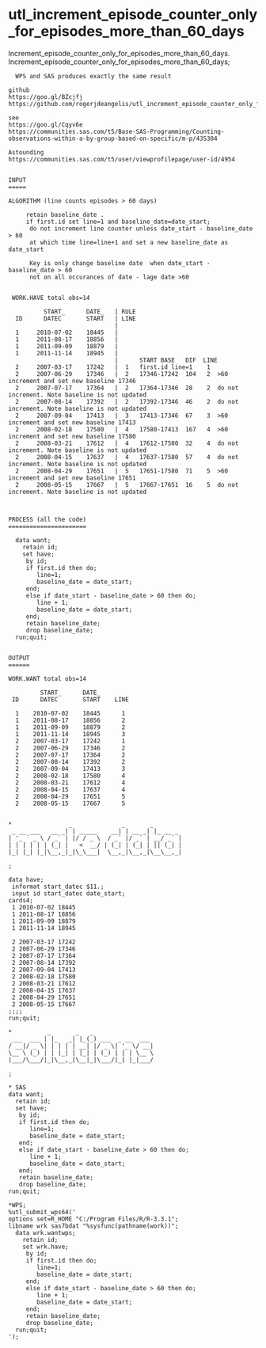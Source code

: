 # utl_increment_episode_counter_only_for_episodes_more_than_60_days
Increment_episode_counter_only_for_episodes_more_than_60_days.
    Increment_episode_counter_only_for_episodes_more_than_60_days;

      WPS and SAS produces exactly the same result

    github
    https://goo.gl/BZcjfj
    https://github.com/rogerjdeangelis/utl_increment_episode_counter_only_for_episodes_more_than_60_days

    see
    https://goo.gl/Cqyv6e
    https://communities.sas.com/t5/Base-SAS-Programming/Counting-observations-within-a-by-group-based-on-specific/m-p/435304

    Astounding
    https://communities.sas.com/t5/user/viewprofilepage/user-id/4954


    INPUT
    =====

    ALGORITHM (line counts episodes > 60 days)

         retain baseline_date .
         if first.id set line=1 and baseline_date=date_start;
          do not increment line counter unless date_start - baseline_date > 60
          at which time line=line+1 and set a new baseline_date as date_start

          Key is only change baseline date  when date_start - baseline_date > 60
          not on all occurances of date - lage date >60


     WORK.HAVE total obs=14

              START_      DATE_   | RULE
      ID      DATEC       START   | LINE
                                  |
      1     2010-07-02    18445   |
      1     2011-08-17    18856   |
      1     2011-09-09    18879   |
      1     2011-11-14    18945   |
                                  |      START BASE   DIF  LINE
      2     2007-03-17    17242   |  1   first.id line=1    1
      2     2007-06-29    17346   |  2   17346-17242  104   2  >60 increment and set new baseline 17346
      2     2007-07-17    17364   |  2   17364-17346  28    2  do not increment. Note baseline is not updated
      2     2007-08-14    17392   |  2   17392-17346  46    2  do not increment. Note baseline is not updated
      2     2007-09-04    17413   |  3   17413-17346  67    3  >60 increment and set new baseline 17413
      2     2008-02-18    17580   |  4   17580-17413  167   4  >60 increment and set new baseline 17580
      2     2008-03-21    17612   |  4   17612-17580  32    4  do not increment. Note baseline is not updated
      2     2008-04-15    17637   |  4   17637-17580  57    4  do not increment. Note baseline is not updated
      2     2008-04-29    17651   |  5   17651-17580  71    5  >60 increment and set new baseline 17651
      2     2008-05-15    17667   |  5   17667-17651  16    5  do not increment. Note baseline is not updated



    PROCESS (all the code)
    ======================

      data want;
        retain id;
        set have;
         by id;
         if first.id then do;
            line=1;
            baseline_date = date_start;
         end;
         else if date_start - baseline_date > 60 then do;
            line + 1;
            baseline_date = date_start;
         end;
         retain baseline_date;
         drop baseline_date;
      run;quit;


    OUTPUT
    ======

    WORK.WANT total obs=14

             START_      DATE_
     ID      DATEC       START    LINE

      1    2010-07-02    18445      1
      1    2011-08-17    18856      2
      1    2011-09-09    18879      2
      1    2011-11-14    18945      3
      2    2007-03-17    17242      1
      2    2007-06-29    17346      2
      2    2007-07-17    17364      2
      2    2007-08-14    17392      2
      2    2007-09-04    17413      3
      2    2008-02-18    17580      4
      2    2008-03-21    17612      4
      2    2008-04-15    17637      4
      2    2008-04-29    17651      5
      2    2008-05-15    17667      5


    *                _              _       _
     _ __ ___   __ _| | _____    __| | __ _| |_ __ _
    | '_ ` _ \ / _` | |/ / _ \  / _` |/ _` | __/ _` |
    | | | | | | (_| |   <  __/ | (_| | (_| | || (_| |
    |_| |_| |_|\__,_|_|\_\___|  \__,_|\__,_|\__\__,_|

    ;

    data have;
     informat start_datec $11.;
     input id start_datec date_start;
    cards4;
     1 2010-07-02 18445
     1 2011-08-17 18856
     1 2011-09-09 18879
     1 2011-11-14 18945

     2 2007-03-17 17242
     2 2007-06-29 17346
     2 2007-07-17 17364
     2 2007-08-14 17392
     2 2007-09-04 17413
     2 2008-02-18 17580
     2 2008-03-21 17612
     2 2008-04-15 17637
     2 2008-04-29 17651
     2 2008-05-15 17667
    ;;;;
    run;quit;

    *          _       _   _
     ___  ___ | |_   _| |_(_) ___  _ __  ___
    / __|/ _ \| | | | | __| |/ _ \| '_ \/ __|
    \__ \ (_) | | |_| | |_| | (_) | | | \__ \
    |___/\___/|_|\__,_|\__|_|\___/|_| |_|___/

    ;

    * SAS
    data want;
      retain id;
      set have;
       by id;
       if first.id then do;
          line=1;
          baseline_date = date_start;
       end;
       else if date_start - baseline_date > 60 then do;
          line + 1;
          baseline_date = date_start;
       end;
       retain baseline_date;
       drop baseline_date;
    run;quit;

    *WPS;
    %utl_submit_wps64('
    options set=R_HOME "C:/Program Files/R/R-3.3.1";
    libname wrk sas7bdat "%sysfunc(pathname(work))";
      data wrk.wantwps;
        retain id;
        set wrk.have;
         by id;
         if first.id then do;
            line=1;
            baseline_date = date_start;
         end;
         else if date_start - baseline_date > 60 then do;
            line + 1;
            baseline_date = date_start;
         end;
         retain baseline_date;
         drop baseline_date;
      run;quit;
    ');


